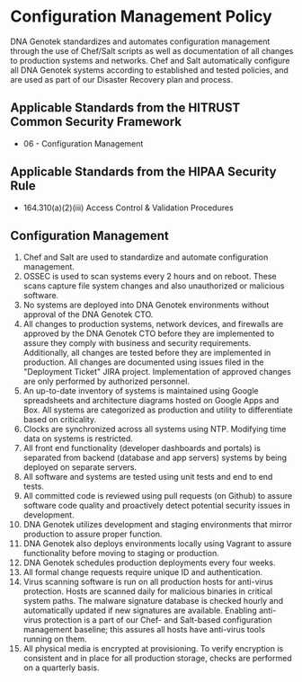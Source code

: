# Configuration Management Policy

DNA Genotek standardizes and automates configuration management through the use of Chef/Salt scripts as well as documentation of all changes to production systems and networks. Chef and Salt automatically configure all DNA Genotek systems according to established and tested policies, and are used as part of our Disaster Recovery plan and process.

## Applicable Standards from the HITRUST Common Security Framework

* 06 - Configuration Management

## Applicable Standards from the HIPAA Security Rule

* 164.310(a)(2)(iii) Access Control & Validation Procedures

## Configuration Management

1. Chef and Salt are used to standardize and automate configuration management.
2. OSSEC is used to scan systems every 2 hours and on reboot. These scans capture file system changes and also unauthorized or malicious software.
3. No systems are deployed into DNA Genotek environments without approval of the DNA Genotek CTO.
4. All changes to production systems, network devices, and firewalls are approved by the DNA Genotek CTO before they are implemented to assure they comply with business and security requirements. Additionally, all changes are tested before they are implemented in production. All changes are documented using issues filed in the "Deployment Ticket" JIRA project. Implementation of approved changes are only performed by authorized personnel.
5. An up-to-date inventory of systems is maintained using Google spreadsheets and architecture diagrams hosted on Google Apps and Box. All systems are categorized as production and utility to differentiate based on criticality.
6. Clocks are synchronized across all systems using NTP. Modifying time data on systems is restricted.
7. All front end functionality (developer dashboards and portals) is separated from backend (database and app servers) systems by being deployed on separate servers.
8. All software and systems are tested using unit tests and end to end tests.
9. All committed code is reviewed using pull requests (on Github) to assure software code quality and proactively detect potential security issues in development.
10. DNA Genotek utilizes development and staging environments that mirror production to assure proper function.
11. DNA Genotek also deploys environments locally using Vagrant to assure functionality before moving to staging or production.
12. DNA Genotek schedules production deployments every four weeks.
13. All formal change requests require unique ID and authentication.
14. Virus scanning software is run on all production hosts for anti-virus protection. Hosts are scanned daily for malicious binaries in critical system paths. The malware signature database is checked hourly and automatically updated if new signatures are available. Enabling anti-virus protection is a part of our Chef- and Salt-based configuration management baseline; this assures all hosts have anti-virus tools running on them.
15. All physical media is encrypted at provisioning. To verify encryption is consistent and in place for all production storage, checks are performed on a quarterly basis.
